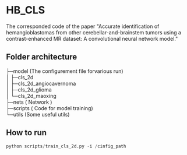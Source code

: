 # HB_CLS

The corresponded code of the paper "Accurate identification of hemangioblastomas from other cerebellar-and-brainstem tumors using a contrast-enhanced MR dataset: A convolutional neural network model."


## Folder architecture

├─model (The configurement file forvarious run)  
│  ├─cls_2d   
│  ├─cls_2d_angiocavernoma  
│  ├─cls_2d_glioma  
│  └─cls_2d_maoxing  
├─nets ( Network )  
├─scripts ( Code for model training)  
└─utils (Some useful utils)  

## How to run
```python
python scripts/train_cls_2d.py -i /cinfig_path
```
